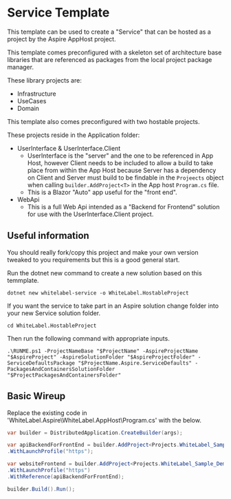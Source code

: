 # Service Template

This template can be used to create a "Service" that can be hosted
as a project by the Aspire AppHost project.

This template comes preconfigured with a skeleton set of
architecture base libraries that are referenced as packages from the
local project package manager.

These library projects are:

- Infrastructure
- UseCases
- Domain

This template also comes preconfigured with two hostable projects.

These projects reside in the Application folder:

- UserInterface & UserInterface.Client
  - UserInterface is the "server" and the one to be referenced in App Host, however Client needs to be included to allow a build to take place from within the App Host because Server has a dependency on Client and Server must build to be findable in the `Projeects` object when calling `builder.AddProject<T>` in the App host `Program.cs` file.
  - This is a Blazor "Auto" app useful for the "front end".
- WebApi
  - This is a full Web Api intended as a "Backend for Frontend" solution for use with the UserInterface.Client project.

## Useful information

You should really fork/copy this project and make your own version tweaked to you requirements but this is a good general start.

Run the dotnet new command to create a new solution based on this temmplate.

`dotnet new whitelabel-service -o WhiteLabel.HostableProject`

If you want the service to take part in 
an Aspire solution change folder into your new Service solution folder.

`cd WhiteLabel.HostableProject`

Then run the following command with appropriate inputs.

`.\RUNME.ps1 -ProjectNameBase "$ProjectName" -AspireProjectName "$AspireProject" -AspireSolutionFolder "$AspireProjectFolder" -ServiceDefaultsPackage "$ProjectName.Aspire.ServiceDefaults" -PackagesAndContainersSolutionFolder "$ProjectPackagesAndContainersFolder"`

## Basic Wireup

Replace the existing code in 'WhiteLabel.Aspire\WhiteLabel.AppHost\Program.cs' with the below.

```csharp
var builder = DistributedApplication.CreateBuilder(args);

var apiBackendForFrontEnd = builder.AddProject<Projects.WhiteLabel_Sample_Demo_WebApi>("website-api-backend-for-frontend")
.WithLaunchProfile("https");

var websiteFrontend = builder.AddProject<Projects.WhiteLabel_Sample_Demo_UserInterface>("website-frontend")
.WithLaunchProfile("https")
.WithReference(apiBackendForFrontEnd);

builder.Build().Run();

```